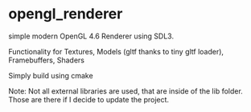 # opengl_renderer

simple modern OpenGL 4.6 Renderer using SDL3.

Functionality for Textures, Models (gltf thanks to tiny gltf loader), Framebuffers, Shaders

Simply build using cmake

Note: 
Not all external libraries are used, that are inside of the lib folder. Those are there if I decide to update the project.
